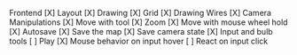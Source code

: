Frontend
    [X] Layout
    [X] Drawing
    [X] Grid
    [X] Drawing Wires
    [X] Camera Manipulations
        [X] Move with tool
        [X] Zoom
        [X] Move with mouse wheel hold
    [X] Autosave
        [X] Save the map
        [X] Save camera state
    [X] Input and bulb tools
    [ ] Play
        [X] Mouse behavior on input hover
        [ ] React on input click